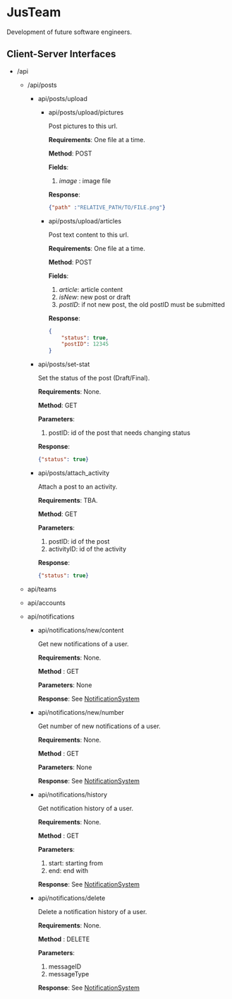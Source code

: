# JusTeam
Development of future software engineers.

## Client-Server Interfaces

* /api
    * /api/posts
        * api/posts/upload
          * api/posts/upload/pictures

              Post pictures to this url.

              **Requirements**: One file at a time.

              **Method**: POST

              **Fields**: 

              1. *image* : image file

              **Response**:

              ```json
              {"path" :"RELATIVE_PATH/TO/FILE.png"}
              ```

          * api/posts/upload/articles

            Post text content to this url.

            **Requirements**: One file at a time.

            **Method**: POST

            **Fields**: 

            1. *article*: article content 
            2. *isNew*: new post or draft 
            3. *postID*: if not new post, the old postID must be submitted

            **Response**:
            ```json
            {
                "status": true,
                "postID": 12345
            }
            ```

        * api/posts/set-stat

          Set the status of the post (Draft/Final).

          **Requirements**: None.

          **Method**: GET

          **Parameters**:

          1. postID: id of the post that needs changing status

          **Response**:
          ```json
          {"status": true}
          ```

        * api/posts/attach_activity

          Attach a post to an activity.

          **Requirements**: TBA.

          **Method**: GET

          **Parameters**:

          1. postID: id of the post
          2. activityID: id of the activity

          **Response**:
          ```json
          {"status": true}
          ```

    * api/teams

    * api/accounts

    * api/notifications

        * api/notifications/new/content

          Get new notifications of a user.

          **Requirements**: None.

          **Method** : GET

          **Parameters**: None

          **Response**: See [NotificationSystem](./NotificationSystem/README.md)

        * api/notifications/new/number

          Get number of new notifications of a user.

          **Requirements**: None.

          **Method** : GET

          **Parameters**: None

          **Response**: See [NotificationSystem](./NotificationSystem/README.md)

        * api/notifications/history

          Get notification history of a user.

          **Requirements**: None.

          **Method** : GET

          **Parameters**: 

          1. start: starting from
          3. end: end with

          **Response**: See [NotificationSystem](./NotificationSystem/README.md)

        * api/notifications/delete

          Delete a notification history of a user.

          **Requirements**: None.

          **Method** : DELETE

          **Parameters**: 

          1. messageID
          2. messageType

          **Response**: See [NotificationSystem](./NotificationSystem/README.md)

